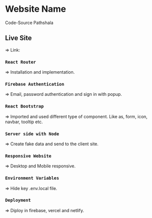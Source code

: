 # Website Name

Code-Source Pathshala

## Live Site

=> Link: 

### `React Router`

=> Installation and implementation.

### `Firebase Authentication`

=> Email, password authentication and sign in with popup.

### `React Bootstrap`

=> Imported and used different type of component. Like as, form, icon, navbar, tooltip etc.

### `Server side with Node`

=> Create fake data and send to the client site.

### `Responsive Website`

=> Desktop and Mobile responsive.

### `Environment Variables`

=> Hide key .env.local file.

### `Deployment`

=> Diploy in firebase, vercel and netlify.


